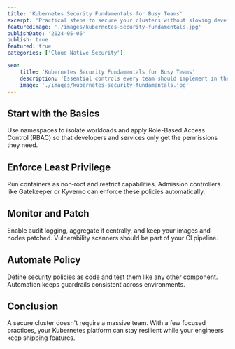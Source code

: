 ```yaml
---
title: 'Kubernetes Security Fundamentals for Busy Teams'
excerpt: 'Practical steps to secure your clusters without slowing development.'
featuredImage: './images/kubernetes-security-fundamentals.jpg'
publishDate: '2024-05-05'
publish: true
featured: true
categories: ['Cloud Native Security']

seo:
    title: 'Kubernetes Security Fundamentals for Busy Teams'
    description: 'Essential controls every team should implement in their Kubernetes clusters.'
    image: './images/kubernetes-security-fundamentals.jpg'
---
```


## Start with the Basics

Use namespaces to isolate workloads and apply Role-Based Access Control (RBAC) so that developers and services only get the permissions they need.

## Enforce Least Privilege

Run containers as non‑root and restrict capabilities. Admission controllers like Gatekeeper or Kyverno can enforce these policies automatically.

## Monitor and Patch

Enable audit logging, aggregate it centrally, and keep your images and nodes patched. Vulnerability scanners should be part of your CI pipeline.

## Automate Policy

Define security policies as code and test them like any other component. Automation keeps guardrails consistent across environments.

## Conclusion

A secure cluster doesn't require a massive team. With a few focused practices, your Kubernetes platform can stay resilient while your engineers keep shipping features.
